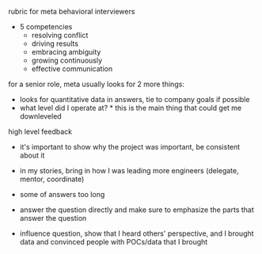 rubric for meta behavioral interviewers

- 5 competencies
  - resolving conflict
  - driving results
  - embracing ambiguity
  - growing continuously
  - effective communication

for a senior role, meta usually looks for 2 more things:

- looks for quantitative data in answers, tie to company goals if possible
- what level did I operate at? \* this is the main thing that could get me downleveled

high level feedback

- it's important to show why the project was important, be consistent about it
- in my stories, bring in how I was leading more engineers (delegate, mentor, coordinate)
- some of answers too long
- answer the question directly and make sure to emphasize the parts that answer the question

- influence question, show that I heard others' perspective, and I brought data and convinced people with POCs/data that I brought
